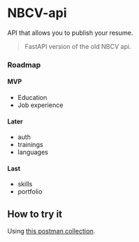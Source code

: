 # NBCV-api
API that allows you to publish your resume.
> FastAPI version of the old NBCV api.

### Roadmap
#### MVP
* Education
* Job experience

#### Later
* auth
* trainings
* languages

#### Last
* skills
* portfolio

## How to try it

Using [this postman collection](https://www.getpostman.com/collections/f607670085cb4086026b).